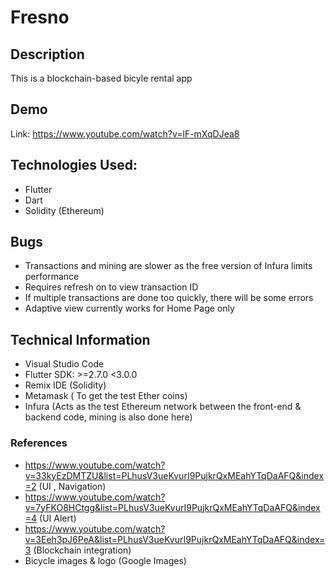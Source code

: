 # Fresno

## Description
This is a blockchain-based bicyle rental app

## Demo
Link: https://www.youtube.com/watch?v=lF-mXqDJea8


## Technologies Used:
* Flutter
* Dart
* Solidity (Ethereum)


## Bugs
* Transactions and mining are slower as the free version of Infura limits performance
* Requires refresh on to view transaction ID
* If multiple transactions are done too quickly, there will be some errors
* Adaptive view currently works for Home Page only


## Technical Information
* Visual Studio Code
* Flutter SDK: >=2.7.0 <3.0.0
* Remix IDE (Solidity)
* Metamask ( To get the test Ether coins)
* Infura (Acts as the test Ethereum network between the front-end & backend code, mining is also done here)

### References
* https://www.youtube.com/watch?v=33kyEzDMTZU&list=PLhusV3ueKvurI9PujkrQxMEahYTqDaAFQ&index=2 (UI , Navigation)
* https://www.youtube.com/watch?v=7yFKO8HCtgg&list=PLhusV3ueKvurI9PujkrQxMEahYTqDaAFQ&index=4 (UI Alert)
* https://www.youtube.com/watch?v=3Eeh3pJ6PeA&list=PLhusV3ueKvurI9PujkrQxMEahYTqDaAFQ&index=3 (Blockchain integration)
* Bicycle images & logo (Google Images)
